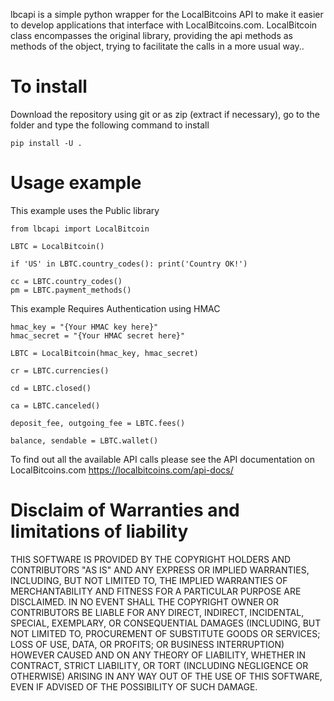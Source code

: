 lbcapi is a simple python wrapper for the LocalBitcoins API to make it easier to develop applications that interface with LocalBitcoins.com.
LocalBitcoin class encompasses the original library, providing the api methods as methods of the object, trying to facilitate the calls in a more usual way..

To install
==========
Download the repository using git or as zip (extract if necessary), go to the folder and type the following command to install

    pip install -U .

Usage example
============
This example uses the Public library

```
from lbcapi import LocalBitcoin

LBTC = LocalBitcoin()

if 'US' in LBTC.country_codes(): print('Country OK!')

cc = LBTC.country_codes()
pm = LBTC.payment_methods()
```

This example Requires Authentication using HMAC
```
hmac_key = "{Your HMAC key here}"
hmac_secret = "{Your HMAC secret here}"

LBTC = LocalBitcoin(hmac_key, hmac_secret)

cr = LBTC.currencies()

cd = LBTC.closed()

ca = LBTC.canceled()

deposit_fee, outgoing_fee = LBTC.fees()

balance, sendable = LBTC.wallet()

```

To find out all the available API calls please see the API documentation on LocalBitcoins.com
https://localbitcoins.com/api-docs/


Disclaim of Warranties and limitations of liability
============
THIS SOFTWARE IS PROVIDED BY THE COPYRIGHT HOLDERS AND CONTRIBUTORS "AS IS" AND ANY EXPRESS OR IMPLIED WARRANTIES, INCLUDING, BUT NOT LIMITED TO, THE IMPLIED WARRANTIES OF MERCHANTABILITY AND FITNESS FOR A PARTICULAR PURPOSE ARE DISCLAIMED.
IN NO EVENT SHALL THE COPYRIGHT OWNER OR CONTRIBUTORS BE LIABLE FOR ANY DIRECT, INDIRECT, INCIDENTAL, SPECIAL, EXEMPLARY, OR CONSEQUENTIAL DAMAGES (INCLUDING, BUT NOT LIMITED TO, PROCUREMENT OF SUBSTITUTE GOODS OR SERVICES; LOSS OF USE, DATA, OR PROFITS; OR BUSINESS INTERRUPTION) HOWEVER CAUSED AND ON ANY THEORY OF LIABILITY, WHETHER IN CONTRACT, STRICT LIABILITY, OR TORT (INCLUDING NEGLIGENCE OR OTHERWISE) ARISING IN ANY WAY OUT OF THE USE OF THIS SOFTWARE, EVEN IF ADVISED OF THE POSSIBILITY OF SUCH DAMAGE.

